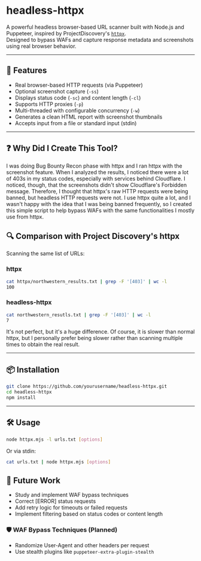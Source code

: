 # headless-httpx

A powerful headless browser-based URL scanner built with Node.js and Puppeteer, inspired by ProjectDiscovery's [`httpx`](https://github.com/projectdiscovery/httpx).  
Designed to bypass WAFs and capture response metadata and screenshots using real browser behavior.

---

## 🚀 Features

- Real browser-based HTTP requests (via Puppeteer)
- Optional screenshot capture (`-ss`)
- Displays status code (`-sc`) and content length (`-cl`)
- Supports HTTP proxies (`-p`)
- Multi-threaded with configurable concurrency (`-w`)
- Generates a clean HTML report with screenshot thumbnails
- Accepts input from a file or standard input (stdin)

---
## ❓ Why Did I Create This Tool?
I was doing Bug Bounty Recon phase with httpx and I ran httpx with the screenshot feature. When I analyzed the results, I noticed there were a lot of 403s in my status codes, especially with services behind Cloudflare. I noticed, though, that the screenshots didn't show Cloudflare's Forbidden message. Therefore, I thought that httpx's raw HTTP requests were being banned, but headless HTTP requests were not. I use httpx quite a lot, and I wasn't happy with the idea that I was being banned frequently, so I created this simple script to help bypass WAFs with the same functionalities I mostly use from httpx.

## 🔍 Comparison with Project Discovery's httpx
Scanning the same list of URLs:
### httpx
```bash
cat httpx/northwestern_results.txt | grep -F '[403]' | wc -l
100
```
### headless-httpx
```bash
cat northwestern_resutls.txt | grep -F '[403]' | wc -l
7 
```

It's not perfect, but it's a huge difference. Of course, it is slower than normal httpx, but I personally prefer being slower rather than scanning multiple times to obtain the real result.

---
## 📦 Installation

```bash
git clone https://github.com/yourusername/headless-httpx.git
cd headless-httpx
npm install
```
---
## 🛠 Usage
```bash
node httpx.mjs -l urls.txt [options]
```
Or via stdin:
```bash
cat urls.txt | node httpx.mjs [options]
```

## 🔮 Future Work
- Study and implement WAF bypass techniques
- Correct [ERROR] status requests
- Add retry logic for timeouts or failed requests
- Implement filtering based on status codes or content length

### 🛡️ WAF Bypass Techniques (Planned)
- Randomize User-Agent and other headers per request
- Use stealth plugins like `puppeteer-extra-plugin-stealth`